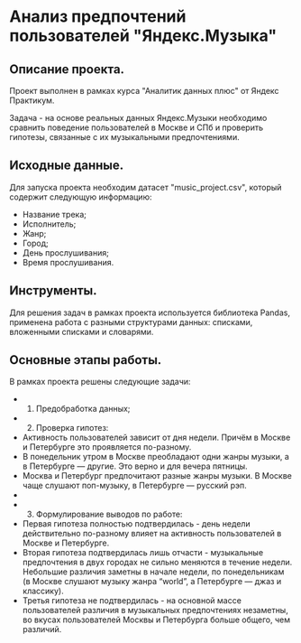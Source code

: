 # Анализ предпочтений пользователей "Яндекс.Музыка"

## Описание проекта.

Проект выполнен в рамках курса "Аналитик данных плюс" от Яндекс Практикум.

Задача - на основе реальных данных Яндекс.Музыки необходимо сравнить поведение пользователей в Москве и СПб и проверить гипотезы, связанные с их музыкальными предпочтениями.

## Исходные данные.

Для запуска проекта необходим датасет "music_project.csv", который содержит следующую информацию:

* Название трека;
* Исполнитель;
* Жанр;
* Город;
* День прослушивания;
* Время прослушивания.

## Инструменты.

Для решения задач в рамках проекта используется библиотека Pandas, применена работа с разными структурами данных: списками, вложенными списками и словарями.

## Основные этапы работы.

В рамках проекта решены следующие задачи:
* 1. Предобработка данных;
* 2. Проверка гипотез:
*  Активность пользователей зависит от дня недели. Причём в Москве и Петербурге это проявляется по-разному.
*  В понедельник утром в Москве преобладают одни жанры музыки, а в Петербурге — другие. Это верно и для вечера пятницы.
*  Москва и Петербург предпочитают разные жанры музыки. В Москве чаще слушают поп-музыку, в Петербурге — русский рэп.
*  
* 3. Формулирование выводов по работе:
*  Первая гипотеза полностью подтвердилась - день недели действительно по-разному влияет на активность пользователей в Москве и Петербурге.
*  Вторая гипотеза подтвердилась лишь отчасти - музыкальные предпочтения в двух городах не сильно меняются в течение недели. Небольшие различия заметны в начале недели, по понедельникам (в Москве слушают музыку жанра “world”, а Петербурге — джаз и классику).
*  Третья гипотеза не подтвердилась - на основной массе пользователей различия в музыкальных предпочтениях незаметны, во вкусах пользователей Москвы и Петербурга больше общего, чем различий.

